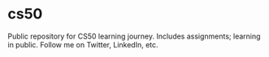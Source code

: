 # cs50
Public repository for CS50 learning journey. Includes assignments; learning in public. Follow me on Twitter, LinkedIn, etc.
